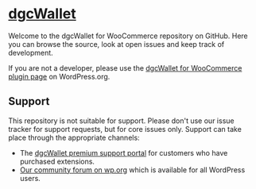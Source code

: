 # [dgcWallet](https://dgc.network/)

Welcome to the dgcWallet for WooCommerce repository on GitHub. Here you can browse the source, look at open issues and keep track of development.

If you are not a developer, please use the [dgcWallet for WooCommerce plugin page](https://wordpress.org/plugins/dgc-wallet/) on WordPress.org.

## Support
This repository is not suitable for support. Please don't use our issue tracker for support requests, but for core issues only. Support can take place through the appropriate channels:

* The [dgcWallet premium support portal](https://dgc.network/support/) for customers who have purchased extensions.
* [Our community forum on wp.org](https://wordpress.org/support/plugin/dgc-wallet) which is available for all WordPress users.
